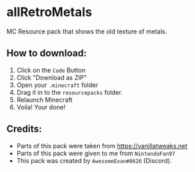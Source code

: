 # allRetroMetals
MC Resource pack that shows the old texture of metals.

## How to download:
1) Click on the `Code` Button
2) Click "Download as ZIP"
3) Open your `.minecraft` folder
4) Drag it in to the `resourcepacks` folder.
5) Relaunch Minecraft
6) Voila! Your done!

## Credits:

- Parts of this pack were taken from https://vanillatweaks.net
- Parts of this pack were given to me from `NintendoFan97`
- This pack was created by `AwesomeEvan#8626` (Discord).
